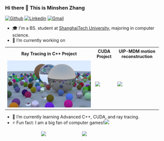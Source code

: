### Hi there 👋 This is Minshen Zhang
[![Github](https://img.shields.io/badge/-Github-000?style=flat&logo=Github&logoColor=white)](https://github.com/alexzms)
[![Linkedin](https://img.shields.io/badge/-LinkedIn-blue?style=flat&logo=Linkedin&logoColor=white)](https://www.linkedin.com/in/minshen-zhang-416a0b291/)
[![Gmail](https://img.shields.io/badge/-Gmail-c14438?style=flat&logo=Gmail&logoColor=white)](mailto:alexzhangminshen@gmail.com)
- 🎓 I'm a BS. student at [ShanghaiTech University](https://www.shanghaitech.edu.cn/eng/), majoring in computer science.
- 🔭 I’m currently working on
<table style="width:100%; table-layout:fixed">
  <tr>
    <th>Ray Tracing in C++ Project</th>
    <th>CUDA Project</th>
    <th>UIP-MDM motion reconstruction</th>
  </tr>
  <tr>
    <td>
  <a href="https://github.com/alexzms/ray_tracing_cpp">
  	<img src="https://github.com/alexzms/ray_tracing_cpp/blob/master/learning/fancy.png" />
  </a>
  </td>
    <td>
  <a href="https://github.com/alexzms/learn_cuda">
  	<img src="https://picx.zhimg.com/v2-bb7b3d18017c3099312aacf508574ac1_1440w.jpg?source=d16d100b" />
  </a>
  </td>
    <td>
  <a href="Private Project">
  	<img src="https://pic2.zhimg.com/80/v2-57b3c224d0d5e7c280a8ba45906b013d_1440w.webp" />
  </a>
  </td>
  </tr>
</table>

- 🌱 I’m currently learning Advanced C++, CUDA, and ray tracing.
- ⚡ Fun fact: I am a big fan of computer games!<img src="https://media.giphy.com/media/WUlplcMpOCEmTGBtBW/giphy.gif" width="30">
<img width="50%" align="right" src="https://github-readme-stats.vercel.app/api?username=alexzms&show_icons=true&hide_border=true&icon_color=586069&title_color=a0a9af">

<div align="center"> <img src="https://github-readme-stats.vercel.app/api/top-langs/?username=alexzms&hide_title=true&hide_border=true&layout=compact&langs_count=6&text_color=000&icon_color=fff&bg_color=0,52fa5a,4dfcff,c64dff&theme=graywhite" /> </div>